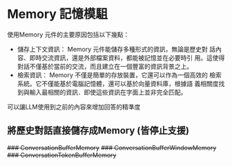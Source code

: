 # Memory 記憶模駔
使用Memory 元件的主要原因包括以下幾點：
- 儲存上下文資訊： Memory 元件能儲存多種形式的資訊，無論是歷史對
  話內容、即時交流資訊，還是外部檔案資料，都能被記憶並在必要時引
  用。這使得對話不僅基於當前的交流，而且建立在一個豐富的資訊背景之上。
- 檢索資訊： Memory 不僅是簡單的存放裝置，它還可以作為一個高效的
  檢索系統。它不僅能基於電腦記憶體，還可以基於向量資料庫，根據語
  義相關度找到與輸入最相關的資訊．即使這些資訊在字面上並非完全匹配。

可以讓LLM使用到之前的內容來增加回答的精準度

## 將歷史對話直接儲存成Memory (皆停止支援)
~~### ConversationBufferMemory~~
~~### ConversationBufferWindowMemory~~
~~### ConversationTokenBufferMemory~~

